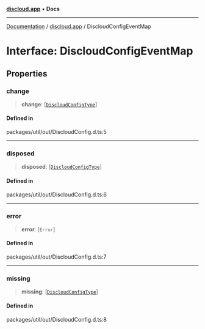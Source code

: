 [**discloud.app**](../README.md) • **Docs**

***

[Documentation](../../packages.md) / [discloud.app](../README.md) / DiscloudConfigEventMap

# Interface: DiscloudConfigEventMap

## Properties

### change

> **change**: [[`DiscloudConfigType`](../type-aliases/DiscloudConfigType.md)]

#### Defined in

packages/util/out/DiscloudConfig.d.ts:5

***

### disposed

> **disposed**: [[`DiscloudConfigType`](../type-aliases/DiscloudConfigType.md)]

#### Defined in

packages/util/out/DiscloudConfig.d.ts:6

***

### error

> **error**: [`Error`]

#### Defined in

packages/util/out/DiscloudConfig.d.ts:7

***

### missing

> **missing**: [[`DiscloudConfigType`](../type-aliases/DiscloudConfigType.md)]

#### Defined in

packages/util/out/DiscloudConfig.d.ts:8
